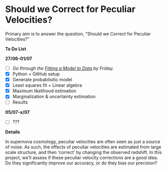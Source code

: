 # Should we Correct for Peculiar Velocities?
Primary aim is to answer the question, "Should we Correct for Peculiar Velocities?"


**To Do List**

**27/06-01/07**
- [ ] *Go through the [Fitting a Model to Data](http://dan.iel.fm/emcee/current/user/line/) by Friday.*
- [x] Python + GitHub setup
- [x] Generate probablisitic model
- [x] Least squares fit + Linear algebra
- [x] Maximum likelihood estimation
- [x] Marginalization & uncertainty estimation
- [ ] Results

**05/07-x/07**
- [ ] ???


**Details**

In supernova cosmology, peculiar velocities are often seen as just a source of noise.  As such, the effects of peculiar velocities are estimated from large scale structure, and then ‘correct’ by changing the observed redshift.  In this project, we’ll assess if these peculiar velocity corrections are a good idea.  Do they significantly improve our accuracy, or do they bias our precision?